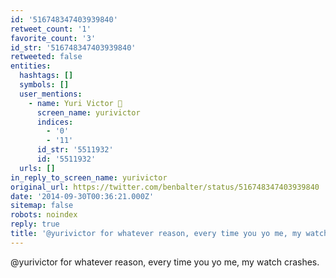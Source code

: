 ```yaml
---
id: '516748347403939840'
retweet_count: '1'
favorite_count: '3'
id_str: '516748347403939840'
retweeted: false
entities:
  hashtags: []
  symbols: []
  user_mentions:
    - name: Yuri Victor 🖤
      screen_name: yurivictor
      indices:
        - '0'
        - '11'
      id_str: '5511932'
      id: '5511932'
  urls: []
in_reply_to_screen_name: yurivictor
original_url: https://twitter.com/benbalter/status/516748347403939840
date: '2014-09-30T00:36:21.000Z'
sitemap: false
robots: noindex
reply: true
title: '@yurivictor for whatever reason, every time you yo me, my watch crashes.'
---
```


@yurivictor for whatever reason, every time you yo me, my watch crashes.